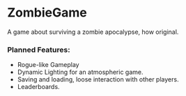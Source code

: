 ZombieGame
=====
A game about surviving a zombie apocalypse, how original.

### Planned Features:
- Rogue-like Gameplay
- Dynamic Lighting for an atmospheric game.
- Saving and loading, loose interaction with other players.
- Leaderboards.
